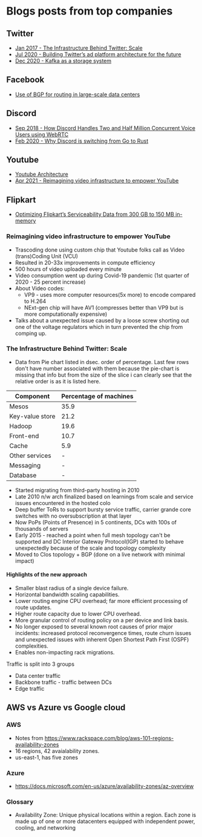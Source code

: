 # Blogs posts from top companies

## Twitter

- [Jan 2017 - The Infrastructure Behind Twitter: Scale](https://blog.twitter.com/engineering/en_us/topics/infrastructure/2017/the-infrastructure-behind-twitter-scale)
- [Jul 2020 - Building Twitter’s ad platform architecture for the future](https://blog.twitter.com/engineering/en_us/topics/infrastructure/2020/building-twitters-ad-platform-architecture-for-the-future)
- [Dec 2020 - Kafka as a storage system](https://blog.twitter.com/engineering/en_us/topics/infrastructure/2020/kafka-as-a-storage-system)

## Facebook

- [Use of BGP for routing in large-scale data centers](https://datatracker.ietf.org/doc/html/draft-ietf-rtgwg-bgp-routing-large-dc-09)

## Discord

- [Sep 2018 - How Discord Handles Two and Half Million Concurrent Voice Users using WebRTC](https://blog.discord.com/how-discord-handles-two-and-half-million-concurrent-voice-users-using-webrtc-ce01c3187429)
- [Feb 2020 - Why Discord is switching from Go to Rust](https://blog.discord.com/why-discord-is-switching-from-go-to-rust-a190bbca2b1f)

## Youtube

- [Youtube Architecture](http://highscalability.com/youtube-architecture)
- [Apr 2021 - Reimagining video infrastructure to empower YouTube](https://blog.youtube/inside-youtube/new-era-video-infrastructure/)

## Flipkart

- [Optimizing Flipkart’s Serviceability Data from 300 GB to 150 MB in-memory](https://tech.flipkart.com/remodelling-flipkarts-serviceability-data-an-optimization-journey-from-300-gb-to-150-mb-in-memory-5c7e9c38bde)

### Reimagining video infrastructure to empower YouTube

- Trascoding done using custom chip that Youtube folks call as Video (trans)Coding Unit (VCU)
- Resulted in 20-33x improvements in compute efficiency
- 500 hours of video uploaded every minute
- Video consumption went up during Covid-19 pandemic (1st quarter of 2020 - 25 percent increase)
- About Video codes:
  - VP9 - uses more computer resources(5x more) to encode compared to H.264
  - NExt-gen chip will have AV1 (compresses better than VP9 but is more computationally expensive)
- Talks about a unexpected issue caused by a loose screw shorting out one of the voltage regulators which in turn prevented the chip from comping up.

### The Infrastructure Behind Twitter: Scale

- Data from Pie chart listed in dsec. order of percentage. Last few rows don't have number associated with them because the pie-chart is missing that info but from the size of the slice i can clearly see that the relative order is as it is listed here.

| Component       | Percentage of machines|
|-----------------|-----------------------|
| Mesos           | 35.9 |
| Key-value store | 21.2 |
| Hadoop          | 19.6 |
| Front-end       | 10.7 |
| Cache           | 5.9  |
| Other services  | - |
| Messaging       | - |
| Database        | - |

- Started migrating from third-party hosting in 2010
- Late 2010 n/w arch finalized based on learnings from scale and service issues encountered in the hosted colo
- Deep buffer ToRs to support bursty service traffic, carrier grande core switches with no oversubscription at that layer
- Now PoPs (Points of Presence) in 5 continents, DCs with 100s of thousands of servers
- Early 2015 - reached a point when full mesh topology can't be supported and DC Interior Gateway Protocol(IGP) started to behave unexpectedly because of the scale and topology complexity
- Moved to Clos topology + BGP (done on a live network with minimal impact)

#### Highlights of the new approach

- Smaller blast radius of a single device failure.
- Horizontal bandwidth scaling capabilities.
- Lower routing engine CPU overhead; far more efficient processing of route updates.
- Higher route capacity due to lower CPU overhead.
- More granular control of routing policy on a per device and link basis.
- No longer exposed to several known root causes of prior major incidents: increased protocol reconvergence times, route churn issues and unexpected issues with inherent Open Shortest Path First (OSPF) complexities.
- Enables non-impacting rack migrations.

Traffic is split into 3 groups

- Data center traffic
- Backbone traffic - traffic between DCs
- Edge traffic

## AWS vs Azure vs Google cloud

### AWS

- Notes from https://www.rackspace.com/blog/aws-101-regions-availability-zones
- 16 regions, 42 avaialability zones.
- us-east-1, has five zones

### Azure

- https://docs.microsoft.com/en-us/azure/availability-zones/az-overview

### Glossary

- Availability Zone: Unique physical locations within a region. Each zone is made up of one or more datacenters equipped with independent power, cooling, and networking
